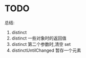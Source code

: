 # TODO

总结:

1. distinct
2. distinct 一些对象时的返回值
3. distinct 第二个参数时,清空 set
4. distinctUntilChanged 暂存一个元素
